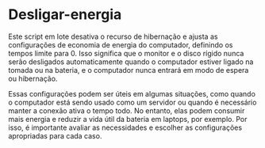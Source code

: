 # Desligar-energia

Este script em lote desativa o recurso de hibernação e ajusta as configurações de economia de energia do computador, definindo os tempos limite para 0. Isso significa que o monitor e o disco rígido nunca serão desligados automaticamente quando o computador estiver ligado na tomada ou na bateria, e o computador nunca entrará em modo de espera ou hibernação. 

Essas configurações podem ser úteis em algumas situações, como quando o computador está sendo usado como um servidor ou quando é necessário manter a conexão ativa o tempo todo. No entanto, elas podem consumir mais energia e reduzir a vida útil da bateria em laptops, por exemplo. Por isso, é importante avaliar as necessidades e escolher as configurações apropriadas para cada caso.
